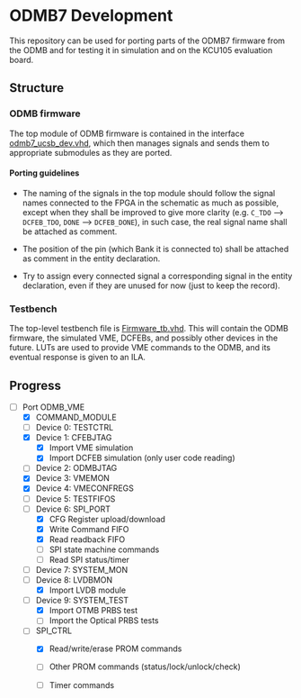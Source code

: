 # ODMB7 Development

This repository can be used for porting parts of the ODMB7 firmware from the ODMB and for testing it in simulation and on the KCU105 evaluation board. 

## Structure

### ODMB firmware
The top module of ODMB firmware is contained in the interface [odmb7_ucsb_dev.vhd](/source/odmb7_ucsb_dev.vhd), which then manages signals and sends them to
appropriate submodules as they are ported. 

#### Porting guidelines
- The naming of the signals in the top module should follow the signal names connected to the FPGA in the schematic as much as possible, except when they shall be
  improved to give more clarity  (e.g. `C_TDO` --> `DCFEB_TDO`, `DONE` --> `DCFEB_DONE`), in such case, the real signal name shall be attached as comment.

- The position of the pin (which Bank it is connected to) shall be attached as comment in the entity declaration.

- Try to assign every connected signal a corresponding signal in the entity declaration, even if they are unused for now (just to keep the record).


### Testbench
The top-level testbench file is [Firmware_tb.vhd](testbench/source/Firmware_tb.vhd). This will contain the ODMB firmware, the simulated VME, DCFEBs, and possibly
other devices in the future. LUTs are used to provide VME commands to the ODMB, and its eventual response is given to an ILA. 


## Progress

- [ ] Port ODMB_VME 
  - [X] COMMAND_MODULE
  - [ ] Device 0: TESTCTRL
  - [X] Device 1: CFEBJTAG
    - [X] Import VME simulation
    - [X] Import DCFEB simulation (only user code reading)
  - [ ] Device 2: ODMBJTAG
  - [X] Device 3: VMEMON
  - [X] Device 4: VMECONFREGS
  - [ ] Device 5: TESTFIFOS
  - [ ] Device 6: SPI_PORT
    - [X] CFG Register upload/download
    - [X] Write Command FIFO
    - [X] Read readback FIFO
    - [ ] SPI state machine commands
    - [ ] Read SPI status/timer
  - [ ] Device 7: SYSTEM_MON
  - [ ] Device 8: LVDBMON
    - [X] Import LVDB module
  - [ ] Device 9: SYSTEM_TEST
    - [X] Import OTMB PRBS test
    - [ ] Import the Optical PRBS tests
  - [ ] SPI_CTRL
    - [X] Read/write/erase PROM commands
    - [ ] Other PROM commands (status/lock/unlock/check)
    - [ ] Timer commands

